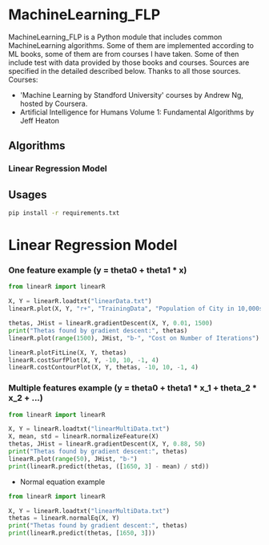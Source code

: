 # MachineLearning_FLP

MachineLearning_FLP is a Python module that includes common MachineLearning algorithms. Some of them are implemented according to ML books, some of them are from courses I have taken. Some of then include test with data provided by those books and courses. Sources are specified in the detailed described below. Thanks to all those sources.
Courses:
- 'Machine Learning by Standford University' courses by Andrew Ng, hosted by Coursera.
- Artificial Intelligence for Humans Volume 1: Fundamental Algorithms by Jeff Heaton

## Algorithms
### Linear Regression Model

## Usages
```bash
pip install -r requirements.txt
```

# Linear Regression Model

### One feature example (y = theta0 + theta1 * x)
```python
from linearR import linearR

X, Y = linearR.loadtxt("linearData.txt") 
linearR.plot(X, Y, "r+", "TrainingData", "Population of City in 10,000s", "Profit in $10,000s")

thetas, JHist = linearR.gradientDescent(X, Y, 0.01, 1500)
print("Thetas found by gradient descent:", thetas)
linearR.plot(range(1500), JHist, "b-", "Cost on Number of Iterations")

linearR.plotFitLine(X, Y, thetas)
linearR.costSurfPlot(X, Y, -10, 10, -1, 4)
linearR.costContourPlot(X, Y, thetas, -10, 10, -1, 4)
```

### Multiple features example (y = theta0 + theta1 * x_1 + theta_2 * x_2 + ...)
```python
from linearR import linearR

X, Y = linearR.loadtxt("linearMultiData.txt")
X, mean, std = linearR.normalizeFeature(X)
thetas, JHist = linearR.gradientDescent(X, Y, 0.88, 50)
print("Thetas found by gradient descent:", thetas)
linearR.plot(range(50), JHist, "b-")
print(linearR.predict(thetas, ([1650, 3] - mean) / std))
```

* Normal equation example
```python
from linearR import linearR

X, Y = linearR.loadtxt("linearMultiData.txt")
thetas = linearR.normalEq(X, Y)
print("Thetas found by gradient descent:", thetas)
print(linearR.predict(thetas, [1650, 3]))
```

